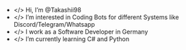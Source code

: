 - </> Hi, I’m @Takashii98
- </> I’m interested in Coding Bots for different Systems like Discord/Telegram/Whatsapp
- </> I work as a Software Developer in Germany
- </> I’m currently learning C# and Python



<!---
Takashii98/Takashii98 is a ✨ special ✨ repository because its `README.md` (this file) appears on your GitHub profile.
You can click the Preview link to take a look at your changes.
--->
